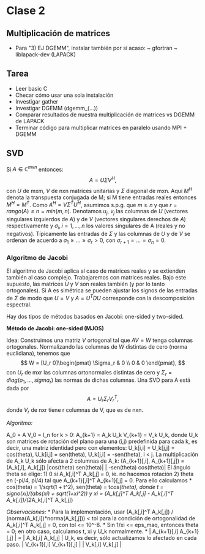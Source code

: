 Clase 2
===================

Multiplicación de matrices
-----------------------------

* Para "3) EJ DGEMM", instalar también por si acaso:
	~ gfortran
	~ liblapack-dev (LAPACK)

Tarea
---------------------------

* Leer basic C
* Checar cómo usar una sola instalación
* Investigar gather
* Investigar DGEMM (dgemm_(...))
* Comparar resultados de nuestra multiplicación de matrices vs DGEMM de LAPACK
* Terminar código para multiplicar matrices en paralelo usando MPI + DGEMM

SVD
--------------------

Si $A \in \mathbb{C}^{mxn}$ entonces:
$$
	A = U \Sigma V^H,
$$
con $U$ de mxm, $V$ de nxn matrices unitarias y $\Sigma$ diagonal de mxn. Aquí $M^H$ denota la transpuesta conjugada de M; si M tiene entradas reales entonces $M^H = M^T$. Como $A^H = V \Sigma^T U^H$, asumimos s.p.g. que $m \geq n$ y que $r = rango(A) \leq n = min(m,n)$. Denotamos $u_j$, $v_j$ las columnas de $U$ (vectores singulares izquierdos de $A$) y de $V$ (vectores singulares derechos de $A$) respectivamente y $\sigma_i, i = 1, ..., n$ los valores singulares de A (reales y no negativos). Típicamente las entradas de $\Sigma$ y las columnas de $U$ y de $V$ se ordenan de acuerdo a $\sigma_1 \geq ... \geq \sigma_r > 0$, con $\sigma_{r+1} = ... = \sigma_n = 0$.

### Algoritmo de Jacobi

El algoritmo de Jacobi aplica al caso de matrices reales y se extienden también al caso complejo. Trabajaremos con matrices reales. Bajo este supuesto, las matrices $U$ y $V$ son reales también (y por lo tanto ortogonales). Si A es simétrica se pueden ajustar los signos de las entradas de $\Sigma$ de modo que  $U = V$ y $A = U^T D U$ corresponde con la descomposición espectral.

Hay dos tipos de métodos basados en Jacobi: one-sided y two-sided.

**Método de Jacobi: one-sided (MJOS)**

Idea: Construimos una matriz $V$ ortogonal tal que $AV = W$ tenga columnas ortogonales. Normalizando las columnas de $W$ distintas de cero (norma euclidiana), tenemos que
$$
	W = [U_r 0]\begin{pmat} \Sigma_r & 0 \\ 0 & 0 \end{pmat},
$$
con $U_r$ de mxr las columnas ortonormales distintas de cero y $\Sigma_r = diag(\sigma_1, ..., sigma_r)$ las normas de dichas columnas. Una SVD para A está dada por
$$
	A = U_r \Sigma_r V_r^T,
$$
donde $V_r$ de nxr tiene r columnas de V, que es de nxn.

*Algoritmo:*

A_0 = A
V_0 = I_n
for k > 0:
	A_{k+1} = A_k U_k
	V_{k+1} = V_k U_k,
	donde U_k son matrices de rotación del plano para una (i,j) predefinida para cada k, es decir, una matriz identidad pero con elementos:
	U_k[i,i] = U_k[j,j] = cos(theta), U_k[i,j] = sen(theta), U_k[j,i] = -sen(theta), i < j.
	La multiplicación de A_k U_k sólo afecta a 2 columnas de A_k: (A_{k+1}[,i], A_{k+1}[,j]) = (A_k[,i], A_k[,j]) |cos(theta) sen(theta)|
														      | -sen(theta) cos(theta)|
	El ángulo theta se elige:
		1) 0 si A_k[,i]^T A_k[,j] = 0, ie. no hacemos rotación
		2) theta en (-pi/4, pi/4) tal que A_{k+1}[,i]^T A_{k+1}[,j] = 0. Para ello calculamos
			* cos(theta) = 1/sqrt(1 + t^2), sen(theta) = t*cos(theta), donde t = signo(xi)/(abs(xi) + sqrt(1+xi^2)) y xi = (A_k[,j]^T A_k[,j] - A_k[,i]^T A_k[,i])/(2*A_k[,i]^T A_k[,j])

*Observaciones:*
	* Para la implementación, usar (A_k[,i]^T A_k[,j]) / (norma(A_k[,i])*norma(A_k[,j])) < tol para la condición de ortogonalidad de A_k[,i]^T A_k[,j] = 0, con tol <= 10^-8.
	* Sin 1/xi <= eps_maq, entonces theta = 0; en otro caso, calculamos t, xi y U_k normalmente.
	* | A_{k+1}[,i] A_{k+1}[,j] | = | A_k[,i] A_k[,j] | U_k, es decir, sólo actualizamos lo afectado en cada paso.
	  | V_{k+1}[,i] V_{k+1}[,j] |   | V_k[,i] V_k[,j] |






































